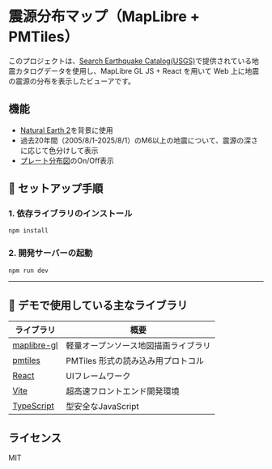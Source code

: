 # 震源分布マップ（MapLibre + PMTiles）

このプロジェクトは、[Search Earthquake Catalog(USGS)](https://earthquake.usgs.gov/earthquakes/search/)で提供されている地震カタログデータを使用し、MapLibre GL JS + React を用いて Web 上に地震の震源の分布を表示したビューアです。

## 機能

- [Natural Earth 2](https://www.naturalearthdata.com/downloads/10m-raster-data/10m-natural-earth-2/)を背景に使用
- 過去20年間（2005/8/1-2025/8/1）のM6以上の地震について、震源の深さに応じて色分けして表示
- [プレート分布図](https://www.livescience.com/planet-earth/geology/how-many-tectonic-plates-does-earth-have)のOn/Off表示

## 🔧 セットアップ手順

### 1. 依存ライブラリのインストール

```bash
npm install
```

### 2. 開発サーバーの起動

```bash
npm run dev
```

---

## 🧪 デモで使用している主なライブラリ

| ライブラリ                                                     | 概要                    |
| --------------------------------------------------------- | --------------------- |
| [maplibre-gl](https://maplibre.org/)                      | 軽量オープンソース地図描画ライブラリ    |
| [pmtiles](https://github.com/protomaps/PMTiles) | PMTiles 形式の読み込み用プロトコル |
| [React](https://react.dev/)                               | UIフレームワーク             |
| [Vite](https://vitejs.dev/)                               | 超高速フロントエンド開発環境        |
| [TypeScript](https://www.typescriptlang.org/)             | 型安全なJavaScript        |

## ライセンス
MIT